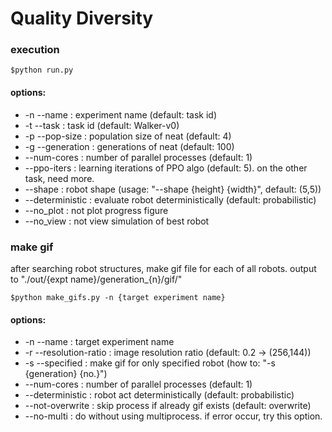 # Quality Diversity

### execution
```
$python run.py
```
#### options:
- -n --name       : experiment name (default: task id)
- -t --task       : task id (default: Walker-v0)
- -p --pop-size   : population size of neat (default: 4)
- -g --generation : generations of neat (default: 100)
- --num-cores     : number of parallel processes (default: 1)
- --ppo-iters     : learning iterations of PPO algo (default: 5). on the other task, need more.
- --shape         : robot shape (usage: "--shape {height} {width}", default: (5,5))
- --deterministic : evaluate robot deterministically (default: probabilistic)
- --no_plot       : not plot progress figure
- --no_view       : not view simulation of best robot

### make gif
after searching robot structures, make gif file for each of all robots.
output to "./out/{expt name}/generation_{n}/gif/"
```
$python make_gifs.py -n {target experiment name}
```
#### options:
- -n --name             : target experiment name
- -r --resolution-ratio : image resolution ratio (default: 0.2 -> (256,144))
- -s --specified        : make gif for only specified robot (how to: "-s {generation} {no.}")
- --num-cores           : number of parallel processes (default: 1)
- --deterministic       : robot act deterministically (default: probabilistic)
- --not-overwrite       : skip process if already gif exists (default: overwrite)
- --no-multi            : do without using multiprocess. if error occur, try this option.
